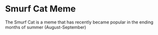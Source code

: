 # Smurf Cat Meme

The Smurf Cat is a meme that has recently became popular in the ending months of summer (August-September)
